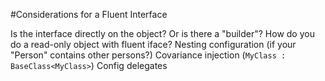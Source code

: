#Considerations for a Fluent Interface

Is the interface directly on the object? Or is there a "builder"?
    How do you do a read-only object with fluent iface?
Nesting configuration (if your "Person" contains other persons?)
Covariance injection (`MyClass : BaseClass<MyClass>`)
Config delegates
